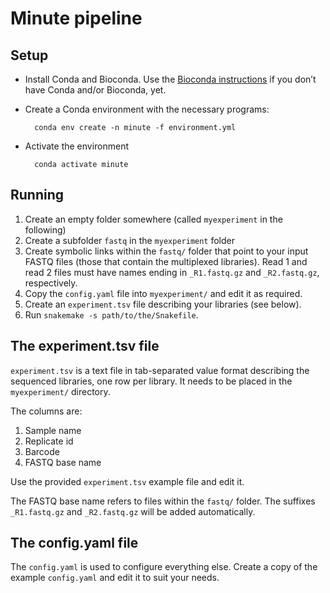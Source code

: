 # Minute pipeline

## Setup

- Install Conda and Bioconda. Use the
  [Bioconda instructions](https://bioconda.github.io/user/install.html) if you
  don’t have Conda and/or Bioconda, yet.
- Create a Conda environment with the necessary programs:

        conda env create -n minute -f environment.yml

- Activate the environment

        conda activate minute


## Running

1. Create an empty folder somewhere (called `myexperiment` in the following)
2. Create a subfolder `fastq` in the `myexperiment` folder
3. Create symbolic links within the `fastq/` folder that point to your input
   FASTQ files (those that contain the multiplexed libraries). Read 1 and
   read 2 files must have names ending in `_R1.fastq.gz` and `_R2.fastq.gz`,
   respectively.
4. Copy the `config.yaml` file into `myexperiment/` and edit it as required.
5. Create an `experiment.tsv` file describing your libraries (see below).
6. Run `snakemake -s path/to/the/Snakefile`.


## The experiment.tsv file

`experiment.tsv` is a text file in tab-separated value format describing the
sequenced libraries, one row per library. It needs to be placed in the
`myexperiment/` directory.

The columns are:

1. Sample name
2. Replicate id
3. Barcode
4. FASTQ base name

Use the provided `experiment.tsv` example file and edit it.

The FASTQ base name refers to files within the `fastq/` folder. The suffixes
`_R1.fastq.gz` and `_R2.fastq.gz` will be added automatically.


## The config.yaml file

The `config.yaml` is used to configure everything else. Create a copy of the
example `config.yaml` and edit it to suit your needs.
